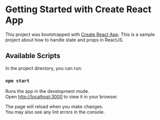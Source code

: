 # Getting Started with Create React App

This project was bootstrapped with [Create React App](https://github.com/facebook/create-react-app).
This is a sample project about how to handle state and props in ReactJS.

## Available Scripts

In the project directory, you can run:

### `npm start`

Runs the app in the development mode.\
Open [http://localhost:3000](http://localhost:3000) to view it in your browser.

The page will reload when you make changes.\
You may also see any lint errors in the console.

